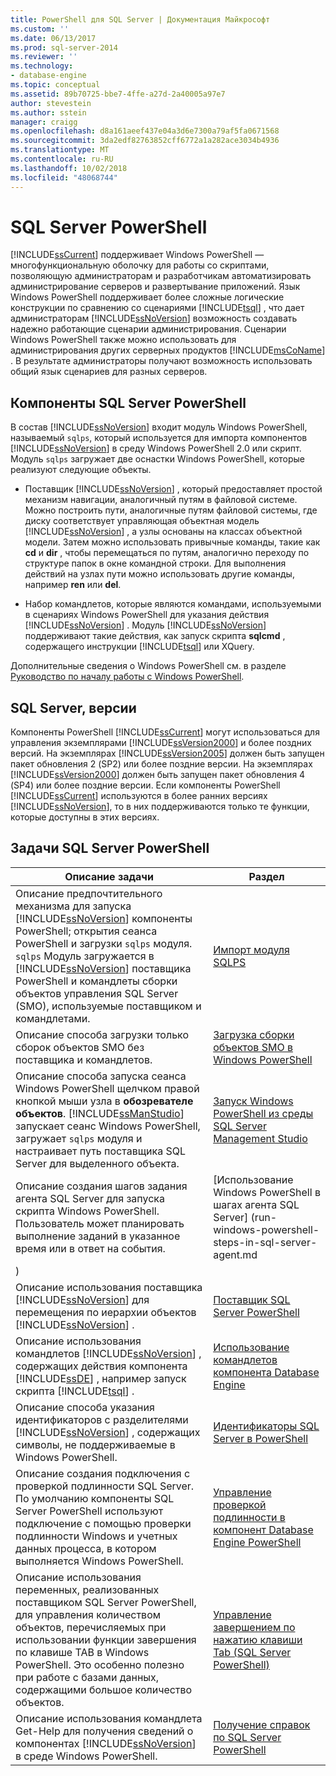 ```yaml
---
title: PowerShell для SQL Server | Документация Майкрософт
ms.custom: ''
ms.date: 06/13/2017
ms.prod: sql-server-2014
ms.reviewer: ''
ms.technology:
- database-engine
ms.topic: conceptual
ms.assetid: 89b70725-bbe7-4ffe-a27d-2a40005a97e7
author: stevestein
ms.author: sstein
manager: craigg
ms.openlocfilehash: d8a161aeef437e04a3d6e7300a79af5fa0671568
ms.sourcegitcommit: 3da2edf82763852cff6772a1a282ace3034b4936
ms.translationtype: MT
ms.contentlocale: ru-RU
ms.lasthandoff: 10/02/2018
ms.locfileid: "48068744"
---
```

# <a name="sql-server-powershell"></a>SQL Server PowerShell
  [!INCLUDE[ssCurrent](../includes/sscurrent-md.md)] поддерживает Windows PowerShell — многофункциональную оболочку для работы со скриптами, позволяющую администраторам и разработчикам автоматизировать администрирование серверов и развертывание приложений. Язык Windows PowerShell поддерживает более сложные логические конструкции по сравнению со сценариями [!INCLUDE[tsql](../includes/tsql-md.md)] , что дает администраторам [!INCLUDE[ssNoVersion](../includes/ssnoversion-md.md)] возможность создавать надежно работающие сценарии администрирования. Сценарии Windows PowerShell также можно использовать для администрирования других серверных продуктов [!INCLUDE[msCoName](../includes/msconame-md.md)] . В результате администраторы получают возможность использовать общий язык сценариев для разных серверов.  
  
## <a name="sql-server-powershell-components"></a>Компоненты SQL Server PowerShell  
 В состав [!INCLUDE[ssNoVersion](../includes/ssnoversion-md.md)] входит модуль Windows PowerShell, называемый `sqlps`, который используется для импорта компонентов [!INCLUDE[ssNoVersion](../includes/ssnoversion-md.md)] в среду Windows PowerShell 2.0 или скрипт. Модуль `sqlps` загружает две оснастки Windows PowerShell, которые реализуют следующие объекты.  
  
-   Поставщик [!INCLUDE[ssNoVersion](../includes/ssnoversion-md.md)] , который предоставляет простой механизм навигации, аналогичный путям в файловой системе. Можно построить пути, аналогичные путям файловой системы, где диску соответствует управляющая объектная модель [!INCLUDE[ssNoVersion](../includes/ssnoversion-md.md)] , а узлы основаны на классах объектной модели. Затем можно использовать привычные команды, такие как **cd** и **dir** , чтобы перемещаться по путям, аналогично переходу по структуре папок в окне командной строки. Для выполнения действий на узлах пути можно использовать другие команды, например **ren** или **del**.  
  
-   Набор командлетов, которые являются командами, используемыми в сценариях Windows PowerShell для указания действия [!INCLUDE[ssNoVersion](../includes/ssnoversion-md.md)] . Модуль [!INCLUDE[ssNoVersion](../includes/ssnoversion-md.md)] поддерживают такие действия, как запуск скрипта **sqlcmd** , содержащего инструкции [!INCLUDE[tsql](../includes/tsql-md.md)] или XQuery.  
  
 Дополнительные сведения о Windows PowerShell см. в разделе [Руководство по началу работы с Windows PowerShell](http://msdn.microsoft.com/library/hh857337.aspx).  
  
## <a name="sql-server-versions"></a>SQL Server, версии  
 Компоненты PowerShell [!INCLUDE[ssCurrent](../includes/sscurrent-md.md)] могут использоваться для управления экземплярами [!INCLUDE[ssVersion2000](../includes/ssversion2000-md.md)] и более поздних версий. На экземплярах [!INCLUDE[ssVersion2005](../includes/ssversion2005-md.md)] должен быть запущен пакет обновления 2 (SP2) или более поздние версии. На экземплярах [!INCLUDE[ssVersion2000](../includes/ssversion2000-md.md)] должен быть запущен пакет обновления 4 (SP4) или более поздние версии. Если компоненты PowerShell [!INCLUDE[ssCurrent](../includes/sscurrent-md.md)] используются в более ранних версиях [!INCLUDE[ssNoVersion](../includes/ssnoversion-md.md)], то в них поддерживаются только те функции, которые доступны в этих версиях.  
  
## <a name="sql-server-powershell-tasks"></a>Задачи SQL Server PowerShell  
  
|Описание задачи|Раздел|  
|----------------------|-----------|  
|Описание предпочтительного механизма для запуска [!INCLUDE[ssNoVersion](../includes/ssnoversion-md.md)] компоненты PowerShell; открытия сеанса PowerShell и загрузки `sqlps` модуля. `sqlps` Модуль загружается в [!INCLUDE[ssNoVersion](../includes/ssnoversion-md.md)] поставщика PowerShell и командлеты сборки объектов управления SQL Server (SMO), используемые поставщиком и командлетами.|[Импорт модуля SQLPS](../database-engine/import-the-sqlps-module.md)|  
|Описание способа загрузки только сборок объектов SMO без поставщика и командлетов.|[Загрузка сборки объектов SMO в Windows PowerShell](load-the-smo-assemblies-in-windows-powershell.md)|  
|Описание способа запуска сеанса Windows PowerShell щелчком правой кнопкой мыши узла в **обозревателе объектов**. [!INCLUDE[ssManStudio](../includes/ssmanstudio-md.md)] запускает сеанс Windows PowerShell, загружает `sqlps` модуля и настраивает путь поставщика SQL Server для выделенного объекта.|[Запуск Windows PowerShell из среды SQL Server Management Studio](run-windows-powershell-from-sql-server-management-studio.md)|  
|Описание создания шагов задания агента SQL Server для запуска скрипта Windows PowerShell. Пользователь может планировать выполнение заданий в указанное время или в ответ на события.|[Использование Windows PowerShell в шагах агента SQL Server] (run-windows-powershell-steps-in-sql-server-agent.md
)|  
|Описание использования поставщика [!INCLUDE[ssNoVersion](../includes/ssnoversion-md.md)] для перемещения по иерархии объектов [!INCLUDE[ssNoVersion](../includes/ssnoversion-md.md)] .|[Поставщик SQL Server PowerShell](sql-server-powershell-provider.md)|  
|Описание использования командлетов [!INCLUDE[ssNoVersion](../includes/ssnoversion-md.md)] , содержащих действия компонента [!INCLUDE[ssDE](../includes/ssde-md.md)] , например запуск скрипта [!INCLUDE[tsql](../includes/tsql-md.md)] .|[Использование командлетов компонента Database Engine](../database-engine/use-the-database-engine-cmdlets.md)|  
|Описание способа указания идентификаторов с разделителями [!INCLUDE[ssNoVersion](../includes/ssnoversion-md.md)] , содержащих символы, не поддерживаемые в Windows PowerShell.|[Идентификаторы SQL Server в PowerShell](sql-server-identifiers-in-powershell.md)|  
|Описание создания подключения с проверкой подлинности SQL Server. По умолчанию компоненты SQL Server PowerShell используют подключение с помощью проверки подлинности Windows и учетных данных процесса, в котором выполняется Windows PowerShell.|[Управление проверкой подлинности в компонент Database Engine PowerShell](manage-authentication-in-database-engine-powershell.md)|  
|Описание использования переменных, реализованных поставщиком SQL Server PowerShell, для управления количеством объектов, перечисляемых при использовании функции завершения по клавише TAB в Windows PowerShell. Это особенно полезно при работе с базами данных, содержащими большое количество объектов.|[Управление завершением по нажатию клавиши Tab (SQL Server PowerShell)](manage-tab-completion-sql-server-powershell.md)|  
|Описание использования командлета Get-Help для получения сведений о компонентах [!INCLUDE[ssNoVersion](../includes/ssnoversion-md.md)] в среде Windows PowerShell.|[Получение справок по SQL Server PowerShell](../database-engine/get-help-sql-server-powershell.md)|  
  
  
